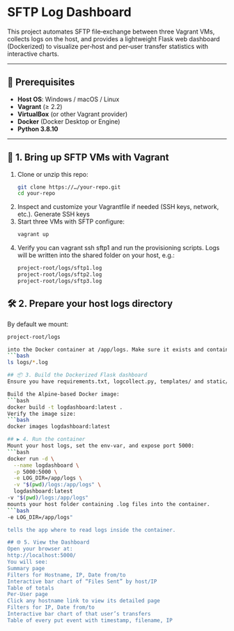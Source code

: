 # SFTP Log Dashboard

This project automates SFTP file‐exchange between three Vagrant VMs, collects logs on the host, and provides a lightweight Flask web dashboard (Dockerized) to visualize per‐host and per‐user transfer statistics with interactive charts.

---

## 🔧 Prerequisites

- **Host OS**: Windows / macOS / Linux  
- **Vagrant** (≥ 2.2)  
- **VirtualBox** (or other Vagrant provider)  
- **Docker** (Docker Desktop or Engine)
- **Python 3.8.10**   

---

## 🚀 1. Bring up SFTP VMs with Vagrant

1. Clone or unzip this repo:
   ```bash
   git clone https://…/your-repo.git
   cd your-repo

2. Inspect and customize your Vagrantfile if needed (SSH keys, network, etc.). Generate SSH keys
3. Start three VMs with SFTP configure:
   ```bash
   vagrant up
4. Verify you can vagrant ssh sftp1 and run the provisioning scripts. Logs will be written into the shared folder on your host, e.g.:
   ```bash
   project-root/logs/sftp1.log
   project-root/logs/sftp2.log
   project-root/logs/sftp3.log

## 🛠 2. Prepare your host logs directory
By default we mount:
   ```bash
   project-root/logs

into the Docker container at /app/logs. Make sure it exists and contains your .log files:
   ```bash
   ls logs/*.log

## 📦 3. Build the Dockerized Flask dashboard
Ensure you have requirements.txt, logcollect.py, templates/ and static/ in the project root.

Build the Alpine‐based Docker image:
   ```bash
   docker build -t logdashboard:latest .
Verify the image size:
   ```bash
   docker images logdashboard:latest

## ▶️ 4. Run the container
Mount your host logs, set the env-var, and expose port 5000:
   ```bash
   docker run -d \
     --name logdashboard \
     -p 5000:5000 \
     -e LOG_DIR=/app/logs \
     -v "$(pwd)/logs:/app/logs" \
     logdashboard:latest
   -v "$(pwd)/logs:/app/logs"
mounts your host folder containing .log files into the container.
   ```bash
   -e LOG_DIR=/app/logs"

tells the app where to read logs inside the container.

## 🌐 5. View the Dashboard
Open your browser at:
http://localhost:5000/
You will see:
Summary page
Filters for Hostname, IP, Date from/to
Interactive bar chart of “Files Sent” by host/IP
Table of totals
Per-User page
Click any hostname link to view its detailed page
Filters for IP, Date from/to
Interactive bar chart of that user’s transfers
Table of every put event with timestamp, filename, IP




